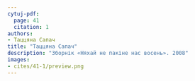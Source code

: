 ```yaml
---
cytuj-pdf:
  page: 41
  citation: 1
authors:
- Таццяна Сапач
title: "Таццяна Сапач"
description: "Зборнік «Няхай не пакіне нас восень». 2008"
images:
- cites/41-1/preview.png
---
```

